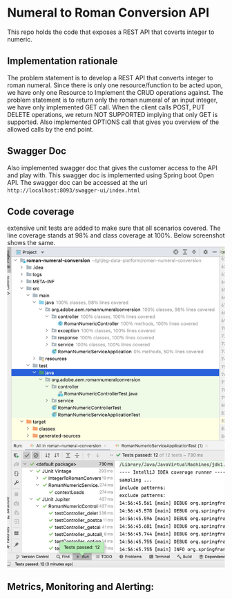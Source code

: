 # Numeral to Roman Conversion API
This repo holds the code that exposes a REST API that coverts integer to numeric.


## Implementation rationale
The problem statement is to develop a REST API that converts integer to roman numeral. Since there is only
one resource/function to be acted upon, we have only one Resource to Implement the CRUD operations against.
The problem statement is to return only the roman numeral of an input integer, we have only
implemented GET call. When the client calls POST, PUT DELETE operations, we return NOT SUPPORTED implying that only GET is supported.
Also implemented OPTIONS call that gives you overview of the allowed calls by the end point.


## Swagger Doc
Also implemented swagger doc that gives the customer access to the API and play  with. This swagger doc is implemented using Spring boot Open API.
The swagger doc can be accessed at the uri `http://localhost:8093/swagger-ui/index.html`

## Code coverage

extensive unit tests are added to make sure that all scenarios covered. The line coverage
stands at 98% and class coverage at 100%. Below screenshot shows
the same.
![Unit Test Coverage](src/main/resources/unit-testing.png?raw=true )

## Metrics, Monitoring and Alerting: